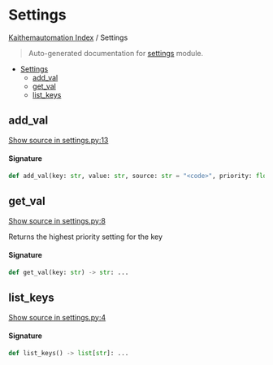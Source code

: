 # Settings

[Kaithemautomation Index](./README.md#kaithemautomation-index) / Settings

> Auto-generated documentation for [settings](../../../api/settings.py) module.

- [Settings](#settings)
  - [add_val](#add_val)
  - [get_val](#get_val)
  - [list_keys](#list_keys)

## add_val

[Show source in settings.py:13](../../../api/settings.py#L13)

#### Signature

```python
def add_val(key: str, value: str, source: str = "<code>", priority: float | int = 0): ...
```



## get_val

[Show source in settings.py:8](../../../api/settings.py#L8)

Returns the highest priority setting for the key

#### Signature

```python
def get_val(key: str) -> str: ...
```



## list_keys

[Show source in settings.py:4](../../../api/settings.py#L4)

#### Signature

```python
def list_keys() -> list[str]: ...
```
